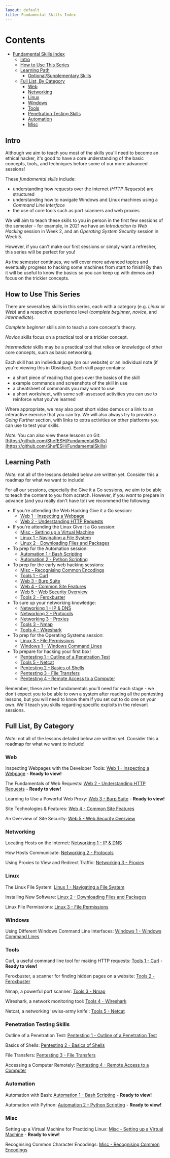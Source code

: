```yaml
---
layout: default
title: Fundamental Skills Index
---
```


# Contents
- [Fundamental Skills Index](#fundamental-skills-index)
  - [Intro](#intro)
  - [How to Use This Series](#how-to-use-this-series)
  - [Learning Path](#learning-path)
    - [Optional/Supplementary Skills](#optional/supplementary-skills)
  - [Full List, By Category](#full-list,-by-category)
    - [Web](#web)
    - [Networking](#networking)
    - [Linux](#linux)
    - [Windows](#windows)
    - [Tools](#tools)
    - [Penetration Testing Skills](#penetration-testing-skills)
    - [Automation](#automation)
    - [Misc](#misc)

## Intro

Although we aim to teach you most of the skills you'll need to become an ethical hacker, it's good to have a core understanding of the basic concepts, tools, and techniques before some of our more advanced sessions!

These *fundamental skills* include:
- understanding how requests over the internet (*HTTP Requests*) are structured
- understanding how to navigate Windows and Linux machines using a *Command Line Interface*
- the use of core tools such as port scanners and web proxies

We will aim to teach these skills to you in person in the first few sessions of the semester - for example, in 2021 we have an *Introduction to Web Hacking* session in Week 2, and an *Operating System Security* session in Week 5.

However, if you can't make our first sessions or simply want a refresher, this series will be perfect for you!

As the semester continues, we will cover more advanced topics and eventually progress to hacking some machines from start to finish! By then it will be useful to know the basics so you can keep up with demos and focus on the trickier concepts.

## How to Use This Series

There are several key skills in this series, each with a category (e.g. *Linux* or *Web*) and a respective experience level (*complete beginner*, *novice*, and *intermediate*).

*Complete beginner* skills aim to teach a core concept's theory.

*Novice* skills focus on a practical tool or a trickier concept.

*Intermediate* skills may be a practical tool that relies on knowledge of other core concepts, such as basic networking.

Each skill has an individual page (on our website) or an individual note (if you're viewing this in Obsidian). Each skill page contains:
- a short piece of reading that goes over the basics of the skill
- example commands and screenshots of the skill in use
- a cheatsheet of commands you may want to use
- a short worksheet, with some self-assessed activities you can use to reinforce what you've learned

Where appropriate, we may also post short video demos or a link to an interactive exercise that you can try. We will also always try to provide a *Going Further* section, with links to extra activities on other platforms you can use to test your skills.

*Note:* You can also view these lessons on Git: [https://github.com/ShefESH/FundamentalSkills](https://github.com/ShefESH/FundamentalSkills)

## Learning Path

*Note:* not all of the lessons detailed below are written yet. Consider this a roadmap for what we want to include!

For all our sessions, especially the Give it a Go sessions, we aim to be able to teach the content to you from scratch. However, if you *want* to prepare in advance (and you really don't have to!) we recommend the following:

- If you're attending the Web Hacking Give it a Go session:
	- [Web 1 - Inspecting a Webpage](/wiki/fundamental-skills/web-1---inspecting-a-webpage.pdf)
	- [Web 2 - Understanding HTTP Requests](/wiki/fundamental-skills/web-2---understanding-http-requests.pdf)
- If you're attending the Linux Give it a Go session:
	- [Misc - Setting up a Virtual Machine](/wiki/fundamental-skills/misc---setting-up-a-virtual-machine.pdf)
	- [Linux 1 - Navigating a File System](/wiki/fundamental-skills/linux-1---navigating-a-file-system.pdf)
	- [Linux 2 - Downloading Files and Packages](/wiki/fundamental-skills/linux-2---downloading-files-and-packages.pdf)
- To prep for the Automation session:
	- [Automation 1 - Bash Scripting](/wiki/fundamental-skills/automation-1---bash-scripting.pdf)
	- [Automation 2 - Python Scripting](/wiki/fundamental-skills/automation-2---python-scripting.pdf)
- To prep for the early web hacking sessions:
	- [Misc - Recognising Common Encodings](/wiki/fundamental-skills/misc---recognising-common-encodings.pdf)
	- [Tools 1 - Curl](/wiki/fundamental-skills/tools-1---curl.pdf)
	- [Web 3 - Burp Suite](/wiki/fundamental-skills/web-3---burp-suite.pdf)
	- [Web 4 - Common Site Features](/wiki/fundamental-skills/web-4---common-site-features.pdf)
	- [Web 5 - Web Security Overview](/wiki/fundamental-skills/web-5---web-security-overview.pdf)
	- [Tools 2 - Feroxbuster](/wiki/fundamental-skills/tools-2---feroxbuster.pdf)
- To sure up your networking knowledge:
	- [Networking 1 - IP & DNS](/wiki/fundamental-skills/networking-1---ip-&-dns.pdf)
	- [Networking 2 - Protocols](/wiki/fundamental-skills/networking-2---protocols.pdf)
	- [Networking 3 - Proxies](/wiki/fundamental-skills/networking-3---proxies.pdf)
	- [Tools 3 - Nmap](/wiki/fundamental-skills/tools-3---nmap.pdf)
	- [Tools 4 - Wireshark](/wiki/fundamental-skills/tools-4---wireshark.pdf)
- To prep for the Operating Systems session:
	- [Linux 3 - File Permissions](/wiki/fundamental-skills/linux-3---file-permissions.pdf)
	- [Windows 1 - Windows Command Lines](/wiki/fundamental-skills/windows-1---windows-command-lines.pdf)
- To prepare for hacking your first box!
	- [Pentesting 1 - Outline of a Penetration Test](/wiki/fundamental-skills/pentesting-1---outline-of-a-penetration-test.pdf)
	- [Tools 5 - Netcat](/wiki/fundamental-skills/tools-5---netcat.pdf)
	- [Pentesting 2 - Basics of Shells](/wiki/fundamental-skills/pentesting-2---basics-of-shells.pdf)
	- [Pentesting 3 - File Transfers](/wiki/fundamental-skills/pentesting-3---file-transfers.pdf)
	- [Pentesting 4 - Remote Access to a Computer](/wiki/fundamental-skills/pentesting-4---remote-access-to-a-computer.pdf)

Remember, these are the fundamentals you'll need for each stage - we don't expect you to be able to own a system after reading all the pentesting lessons, but you will need to know them if you set out to do one on your own. We'll teach you skills regarding specific exploits in the relevant sessions.

## Full List, By Category

*Note:* not all of the lessons detailed below are written yet. Consider this a roadmap for what we want to include!

### Web

Inspecting Webpages with the Developer Tools: [Web 1 - Inspecting a Webpage](/wiki/fundamental-skills/web-1---inspecting-a-webpage.pdf) - **Ready to view!**

The Fundamentals of Web Requests: [Web 2 - Understanding HTTP Requests](/wiki/fundamental-skills/web-2---understanding-http-requests.pdf) - **Ready to view!**

Learning to Use a Powerful Web Proxy: [Web 3 - Burp Suite](/wiki/fundamental-skills/web-3---burp-suite.pdf) - **Ready to view!**

Site Technologies & Features: [Web 4 - Common Site Features](/wiki/fundamental-skills/web-4---common-site-features.pdf)

An Overview of Site Security: [Web 5 - Web Security Overview](/wiki/fundamental-skills/web-5---web-security-overview.pdf)

### Networking

Locating Hosts on the Internet: [Networking 1 - IP & DNS](/wiki/fundamental-skills/networking-1---ip-&-dns.pdf)

How Hosts Communicate: [Networking 2 - Protocols](/wiki/fundamental-skills/networking-2---protocols.pdf)

Using Proxies to View and Redirect Traffic: [Networking 3 - Proxies](/wiki/fundamental-skills/networking-3---proxies.pdf)

### Linux

The Linux File System: [Linux 1 - Navigating a File System](/wiki/fundamental-skills/linux-1---navigating-a-file-system.pdf)

Installing New Software: [Linux 2 - Downloading Files and Packages](/wiki/fundamental-skills/linux-2---downloading-files-and-packages.pdf)

Linux File Permissions: [Linux 3 - File Permissions](/wiki/fundamental-skills/linux-3---file-permissions.pdf)

### Windows

Using Different Windows Command Line Interfaces: [Windows 1 - Windows Command Lines](/wiki/fundamental-skills/windows-1---windows-command-lines.pdf)

### Tools

Curl, a useful command line tool for making HTTP requests: [Tools 1 - Curl](/wiki/fundamental-skills/tools-1---curl.pdf) - **Ready to view!**

Feroxbuster, a scanner for finding hidden pages on a website: [Tools 2 - Feroxbuster](/wiki/fundamental-skills/tools-2---feroxbuster.pdf)

Nmap, a powerful port scanner: [Tools 3 - Nmap](/wiki/fundamental-skills/tools-3---nmap.pdf)

Wireshark, a network monitoring tool: [Tools 4 - Wireshark](/wiki/fundamental-skills/tools-4---wireshark.pdf)

Netcat, a networking 'swiss-army knife': [Tools 5 - Netcat](/wiki/fundamental-skills/tools-5---netcat.pdf)

### Penetration Testing Skills

Outline of a Penetration Test: [Pentesting 1 - Outline of a Penetration Test](/wiki/fundamental-skills/pentesting-1---outline-of-a-penetration-test.pdf)

Basics of Shells: [Pentesting 2 - Basics of Shells](/wiki/fundamental-skills/pentesting-2---basics-of-shells.pdf)

File Transfers: [Pentesting 3 - File Transfers](/wiki/fundamental-skills/pentesting-3---file-transfers.pdf)

Accessing a Computer Remotely: [Pentesting 4 - Remote Access to a Computer](/wiki/fundamental-skills/pentesting-4---remote-access-to-a-computer.pdf)

### Automation

Automation with Bash: [Automation 1 - Bash Scripting](/wiki/fundamental-skills/automation-1---bash-scripting.pdf) - **Ready to view!**

Automation with Python: [Automation 2 - Python Scripting](/wiki/fundamental-skills/automation-2---python-scripting.pdf) - **Ready to view!**

### Misc

Setting up a Virtual Machine for Practicing Linux: [Misc - Setting up a Virtual Machine](/wiki/fundamental-skills/misc---setting-up-a-virtual-machine.pdf) - **Ready to view!**

Recognising Common Character Encodings: [Misc - Recognising Common Encodings](/wiki/fundamental-skills/misc---recognising-common-encodings.pdf)